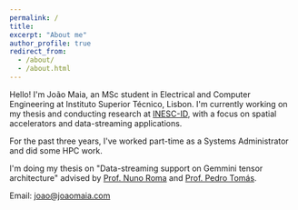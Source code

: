 ```yaml
---
permalink: /
title: 
excerpt: "About me"
author_profile: true
redirect_from: 
  - /about/
  - /about.html
---
```


Hello! I'm João Maia, an MSc student in Electrical and Computer Engineering at Instituto Superior Técnico, Lisbon. I'm currently working on my thesis and conducting research at [INESC-ID](https://www.inesc-id.pt/member/26650/), with a focus on spatial accelerators and data-streaming applications.

For the past three years, I've worked part-time as a Systems Administrator and did some HPC work.

I'm doing my thesis on "Data-streaming support on Gemmini tensor architecture" advised by [Prof. Nuno Roma](http://hpcas.inesc-id.pt/~nfvr) and [Prof. Pedro Tomás](https://www.linkedin.com/in/pedrotomas).

Email: joao@joaomaia.com
